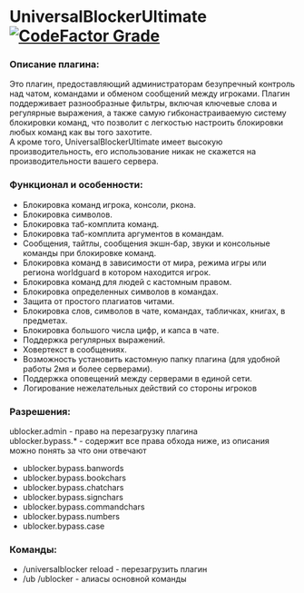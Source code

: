 # UniversalBlockerUltimate [![CodeFactor Grade](https://www.codefactor.io/repository/github/overwrite987/universalblocker/badge)](https://www.codefactor.io/repository/github/overwrite987/universalblocker)

### Описание плагина:​
Это плагин, предоставляющий администраторам безупречный контроль над чатом, командами и обменом сообщений между игроками. Плагин поддерживает разнообразные фильтры, включая ключевые слова и регулярные выражения, а также самую гибконастраиваемую систему блокировки команд, что позволит с легкостью настроить блокировки любых команд как вы того захотите.
<br>А кроме того, UniversalBlockerUltimate имеет высокую производительность, его использование никак не скажется на производительности вашего сервера.

### Функционал и особенности:
- Блокировка команд игрока, консоли, ркона.
- Блокировка символов.
- Блокировка таб-комплита команд.
- Блокировка таб-комплита аргументов в командам.
- Сообщения, тайтлы, сообщения экшн-бар, звуки и консольные команды при блокировке команд.
- Блокировка команд в зависимости от мира, режима игры или региона worldguard в котором находится игрок.
- Блокировка команд для людей с кастомным правом.
- Блокировка определенных символов в командах.
- Защита от простого плагиатов читами.
- Блокировка слов, символов в чате, командах, табличках, книгах, в предметах.
- Блокировка большого числа цифр, и капса в чате.
- Поддержка регулярных выражений.
- Ховертекст в сообщениях.
- Возможность установить кастомную папку плагина (для удобной работы 2мя и более серверами).
- Поддержка оповещений между серверами в единой сети.
- Логирование нежелательных действий со стороны игроков

### Разрешения:
ublocker.admin - право на перезагрузку плагина
<br>ublocker.bypass.* - содержит все права обхода ниже, из описания можно понять за что они отвечают
- ublocker.bypass.banwords
- ublocker.bypass.bookchars
- ublocker.bypass.chatchars
- ublocker.bypass.signchars
- ublocker.bypass.commandchars
- ublocker.bypass.numbers
- ublocker.bypass.case

### Команды:
- /universalblocker reload - перезагрузить плагин
- /ub /ublocker - алиасы основной команды
